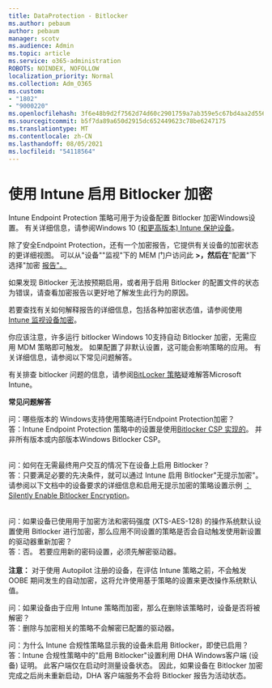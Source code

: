 ```yaml
---
title: DataProtection - Bitlocker
ms.author: pebaum
author: pebaum
manager: scotv
ms.audience: Admin
ms.topic: article
ms.service: o365-administration
ROBOTS: NOINDEX, NOFOLLOW
localization_priority: Normal
ms.collection: Adm_O365
ms.custom:
- "1802"
- "9000220"
ms.openlocfilehash: 3f6e48b9d2f7562d74d60c2901759a7ab359e5c67bd4aa2d556d941a41ab680c
ms.sourcegitcommit: b5f7da89a650d2915dc652449623c78be6247175
ms.translationtype: MT
ms.contentlocale: zh-CN
ms.lasthandoff: 08/05/2021
ms.locfileid: "54118564"
---
```

# <a name="enabling-bitlocker-encryption-with-intune"></a>使用 Intune 启用 Bitlocker 加密

Intune Endpoint Protection 策略可用于为设备配置 Bitlocker 加密Windows设置。 有关详细信息，请参阅Windows 10 ([和更高版本) Intune 保护设备](https://docs.microsoft.com/intune/endpoint-protection-windows-10#windows-encryption)。

除了安全Endpoint Protection，还有一个加密报告，它提供有关设备的加密状态的更详细视图。 可以从"设备""监视"下的 MEM 门户访问此 **>，然后在**"配置"下选择"加密 [报告"。](https://endpoint.microsoft.com/#blade/Microsoft_Intune_DeviceSettings/DevicesMonitorMenu/encryptionReport)

如果发现 Bitlocker 无法按预期启用，或者用于启用 Bitlocker 的配置文件的状态为错误，请查看加密报告以更好地了解发生此行为的原因。

若要查找有关如何解释报告的详细信息，包括各种加密状态值，请参阅使用 [Intune 监视设备加密](https://docs.microsoft.com/mem/intune/protect/encryption-monitor)。

你应该注意，许多运行 bitlocker Windows 10支持自动 Bitlocker 加密，无需应用 MDM 策略即可触发。 如果配置了非默认设置，这可能会影响策略的应用。 有关详细信息，请参阅以下常见问题解答。

有关排查 bitlocker 问题的信息，请参阅[BitLocker 策略](https://docs.microsoft.com/intune/protect/troubleshoot-bitlocker-policies)疑难解答Microsoft Intune。
 
 
**常见问题解答**

问：哪些版本的 Windows支持使用策略进行Endpoint Protection加密？<br>
答：Intune Endpoint Protection 策略中的设置是使用[Bitlocker CSP 实现的](https://docs.microsoft.com/windows/client-management/mdm/bitlocker-csp)。 并非所有版本或内部版本Windows Bitlocker CSP。 <br><br>

问：如何在无需最终用户交互的情况下在设备上启用 Bitlocker？<br>
答：只要满足必要的先决条件，就可以通过 Intune 启用 Bitlocker"无提示加密"。 请参阅以下文档中的设备要求的详细信息和启用无提示加密的策略设置示例 [：Silently Enable Bitlocker Encryption](https://docs.microsoft.com/mem/intune/protect/encrypt-devices#silently-enable-bitlocker-on-devices)。 <br><br>

问：如果设备已使用用于加密方法和密码强度 (XTS-AES-128) 的操作系统默认设置使用 Bitlocker 进行加密，那么应用不同设置的策略是否会自动触发使用新设置的驱动器重新加密？<br>
答：否。 若要应用新的密码设置，必须先解密驱动器。<br><br>
**注意：** 对于使用 Autopilot 注册的设备，在评估 Intune 策略之前，不会触发 OOBE 期间发生的自动加密，这将允许使用基于策略的设置来更改操作系统默认值。
 
问：如果设备由于应用 Intune 策略而加密，那么在删除该策略时，设备是否将被解密？<br>
答：删除与加密相关的策略不会解密已配置的驱动器。
 
问：为什么 Intune 合规性策略显示我的设备未启用 Bitlocker，即使已启用？<br>
答：Intune 合规性策略中的"启用 Bitlocker"设置利用 DHA Windows客户端 (设备) 证明。 此客户端仅在启动时测量设备状态。 因此，如果设备在 Bitlocker 加密完成之后尚未重新启动，DHA 客户端服务不会将 Bitlocker 报告为活动状态。
 
 
